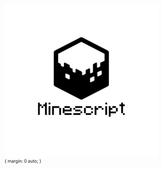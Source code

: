 ![logo](https://github.com/Holiaaa/MPL/blob/main/logo/logo_500x500.png?raw=true){ margin: 0 auto; }

